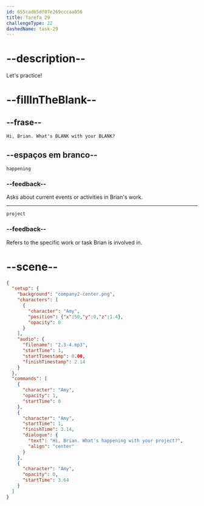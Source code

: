 ```yaml
---
id: 655cadb5df07e269cccaa056
title: Tarefa 29
challengeType: 22
dashedName: task-29
---
```


<!-- (Audio) Amy: Hi, Brian. What's happening with your project? -->

# --description--

Let's practice!

# --fillInTheBlank--

## --frase--

`Hi, Brian. What's BLANK with your BLANK?`

## --espaços em branco--

`happening`

### --feedback--

Asks about current events or activities in Brian's work.

---

`project`

### --feedback--

Refers to the specific work or task Brian is involved in.

# --scene--

```json
{
  "setup": {
    "background": "company2-center.png",
    "characters": [
      {
        "character": "Amy",
        "position": {"x":50,"y":0,"z":1.4},
        "opacity": 0
      }
    ],
    "audio": {
      "filename": "2.3-4.mp3",
      "startTime": 1,
      "startTimestamp": 0.00,
      "finishTimestamp": 2.14
    }
  },
  "commands": [
    {
      "character": "Amy",
      "opacity": 1,
      "startTime": 0
    },
    {
      "character": "Amy",
      "startTime": 1,
      "finishTime": 3.14,
      "dialogue": {
        "text": "Hi, Brian. What's happening with your project?",
        "align": "center"
      }
    },
    {
      "character": "Amy",
      "opacity": 0,
      "startTime": 3.64
    }
  ]
}
```
